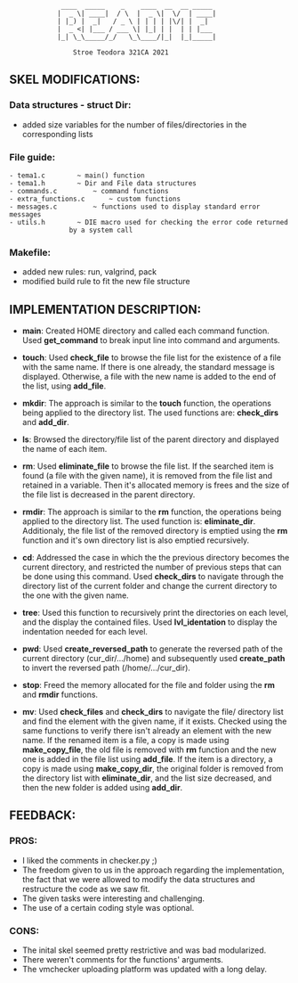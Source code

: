 				 ____  _____    _    ____  __  __ _____ 
				|  _ \| ____|  / \  |  _ \|  \/  | ____|
				| |_) |  _|   / _ \ | | | | |\/| |  _|
				|  _ <| |___ / ___ \| |_| | |  | | |___ 
				|_| \_\_____/_/   \_\____/|_|  |_|_____|

					Stroe Teodora 321CA 2021

## SKEL MODIFICATIONS:

 ### Data structures - struct Dir:
- added size variables for the number of files/directories in the 
  corresponding lists

 ### File guide:
 
	- tema1.c		 ~ main() function
	- tema1.h		 ~ Dir and File data structures
	- commands.c		 ~ command functions
	- extra_functions.c 	 ~ custom functions
	- messages.c		 ~ functions used to display standard error messages
	- utils.h		 ~ DIE macro used for checking the error code returned
				   by a system call

 ### Makefile:
- added new rules: run, valgrind, pack
- modified build rule to fit the new file structure

## IMPLEMENTATION DESCRIPTION:

- **main**: Created HOME directory and called each command function. Used 
**get_command** to break input line into command and arguments.

- **touch**: Used **check_file** to browse the file list for the existence 
of a file with the same name. If there is one already, the standard 
message is displayed. Otherwise, a file with the new name is added to the 
end of the list, using **add_file**.

- **mkdir**: The approach is similar to the **touch** function, the 
operations being applied to the directory list. The used functions are: 
**check_dirs** and **add_dir**.

- **ls**: Browsed the directory/file list of the parent directory and 
displayed the name of each item.

- **rm**: Used **eliminate_file** to browse the file list. If the searched
item is found (a file with the given name), it is removed from the file
list and retained in a variable. Then it's allocated memory is frees and
the size of the file list is decreased in the parent directory.

- **rmdir**:  The approach is similar to the **rm** function, the 
operations being applied to the directory list. The used function is: 
**eliminate_dir**. Additionaly, the file list of the removed directory is
emptied using the **rm** function and it's own directory list is also 
emptied recursively.

- **cd**: Addressed the case in which the the previous directory becomes 
the current directory, and restricted the number of previous steps that 
can be done using this command. Used **check_dirs** to navigate through 
the directory list of the current folder and change the current directory 
to the one with the given name.

- **tree**: Used this function to recursively print the directories on
each level, and the display the contained files. Used **lvl_identation**
to display the indentation needed for each level.

- **pwd**: Used **create_reversed_path** to generate the reversed path
of the current directory (cur_dir/.../home) and subsequently used 
**create_path** to invert the reversed path (/home/.../cur_dir).

- **stop**:  Freed the memory allocated for the file and folder using the
**rm** and **rmdir** functions.

- **mv**: Used **check_files** and **check_dirs** to navigate the file/
directory list and find the element with the given name, if it exists.
Checked using the same functions to verify there isn't already an element
with the new name. If the renamed item is a file, a copy is made using
**make_copy_file**, the old file is removed with **rm** function and the
new one is added in the file list using **add_file**. If the item is a
directory, a copy is made using **make_copy_dir**, the original folder
is removed from the directory list with **eliminate_dir**, and the list
size decreased, and then the new folder is added using **add_dir**.

## FEEDBACK:

 ### PROS:
- I liked the comments in checker.py ;)
- The freedom given to us in the approach regarding the implementation, 
the fact that we were allowed to modify the data structures and 
restructure the code as we saw fit.
- The given tasks were interesting and challenging.
- The use of a certain coding style was optional.

 ### CONS:
- The inital skel seemed pretty restrictive and was bad modularized.
- There weren't comments for the functions' arguments.
- The vmchecker uploading platform was updated with a long delay.
